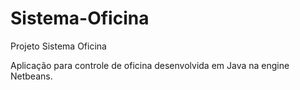 # Sistema-Oficina

Projeto Sistema Oficina

Aplicação para controle de oficina desenvolvida em Java na engine Netbeans.

